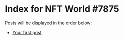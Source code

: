 # Index for NFT World #7875
Posts will be displayed in the order below:

- [Your first post](./001-first.md)

